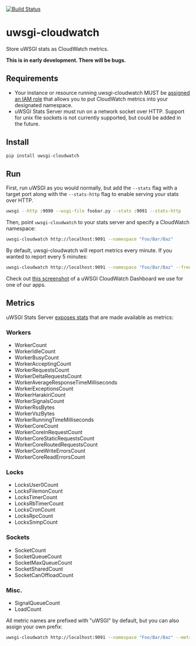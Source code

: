 [![Build Status](https://travis-ci.org/wdtinc/uwsgi-cloudwatch.svg?branch=master)](https://travis-ci.org/wdtinc/uwsgi-cloudwatch)

uwsgi-cloudwatch
================
Store uWSGI stats as CloudWatch metrics.

**This is in early development. There will be bugs.**

Requirements
------------
- Your instance or resource running uwsgi-cloudwatch MUST be [assigned an IAM role](http://docs.aws.amazon.com/AmazonCloudWatch/latest/monitoring/auth-and-access-control-cw.html) that allows you to put CloudWatch metrics into your designated namespace.
- uWSGI Stats Server must run on a network socket over HTTP. Support for unix file sockets is not currently supported, but could be added in the future.

Install
-------
```bash
pip install uwsgi-cloudwatch
```

Run
---
First, run uWSGI as you would normally, but add the `--stats` flag with a target port along with the `--stats-http` flag to enable serving your stats over HTTP.

```bash
uwsgi --http :9090 --wsgi-file foobar.py --stats :9091 --stats-http
```

Then, point `uwsgi-cloudwatch` to your stats server and specify a CloudWatch namespace:

```bash
uwsgi-cloudwatch http://localhost:9091 --namespace "Foo/Bar/Baz"
```

By default, uwsgi-cloudwatch will report metrics every minute. If you wanted to report every 5 minutes:

```bash
uwsgi-cloudwatch http://localhost:9091 --namespace "Foo/Bar/Baz" --frequency 300
```

Check out [this screenshot](/static/img/uwsgi_dashboard.png) of a uWSGI CloudWatch Dashboard we use for one of our apps.

Metrics
-------
uWSGI Stats Server [exposes stats](http://uwsgi-docs.readthedocs.io/en/latest/StatsServer.html#the-uwsgi-stats-server) that are made available as metrics:

### Workers
- WorkerCount
- WorkerIdleCount
- WorkerBusyCount
- WorkerAcceptingCount
- WorkerRequestsCount
- WorkerDeltaRequestsCount
- WorkerAverageResponseTimeMilliseconds
- WorkerExceptionsCount
- WorkerHarakiriCount
- WorkerSignalsCount
- WorkerRssBytes
- WorkerVszBytes
- WorkerRunningTimeMilliseconds
- WorkerCoreCount
- WorkerCoreInRequestCount
- WorkerCoreStaticRequestsCount
- WorkerCoreRoutedRequestsCount
- WorkerCoreWriteErrorsCount
- WorkerCoreReadErrorsCount

### Locks
- LocksUser0Count
- LocksFilemonCount
- LocksTimerCount
- LocksRbTimerCount
- LocksCronCount
- LocksRpcCount
- LocksSnmpCount

### Sockets
- SocketCount
- SocketQueueCount
- SocketMaxQueueCount
- SocketSharedCount
- SocketCanOffloadCount

### Misc.
- SignalQueueCount
- LoadCount

All metric names are prefixed with "uWSGI" by default, but you can also assign your own prefix:

```bash
uwsgi-cloudwatch http://localhost:9091 --namespace "Foo/Bar/Baz" --metric-prefix "QuxCorge"
```
